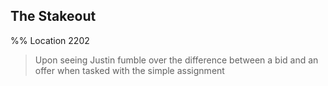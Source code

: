 ## The Stakeout 
%% Location 2202 
> Upon seeing Justin fumble over the difference between a bid and an offer when tasked with the simple assignment 